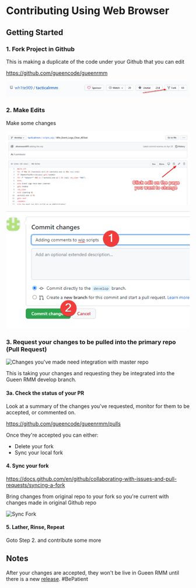 # Contributing Using Web Browser

## Getting Started

### 1. Fork Project in Github

This is making a duplicate of the code under your Github that you can edit

<https://github.com/gueencode/gueenrmm>

![ForkIt](images/vscode-forkit.png)

### 2. Make Edits

Make some changes

![Edit](images/contribute_browser_make_changes.png)

![Edit](images/contribute_browser_make_changes2.png)

### 3. Request your changes to be pulled into the primary repo (Pull Request)

![Changes you've made need integration with master repo](images/grmm_contribute-notice.png)

This is taking your changes and requesting they be integrated into the Gueen RMM develop branch.

#### 3a. Check the status of your PR

Look at a summary of the changes you've requested, monitor for them to be accepted, or commented on.

<https://github.com/gueencode/gueenrmm/pulls>

Once they're accepted you can either:
* Delete your fork
* Sync your local fork

#### 4. Sync your fork

<https://docs.github.com/en/github/collaborating-with-issues-and-pull-requests/syncing-a-fork>

Bring changes from original repo to your fork so you're current with changes made in original Github repo

![Sync Fork](images/grmm_need_sync_local_fork.png)

#### 5. Lather, Rinse, Repeat

Goto Step 2. and contribute some more

## Notes

After your changes are accepted, they won't be live in Gueen RMM until there is a new [release](https://github.com/gueencode/gueenrmm/releases). #BePatient
